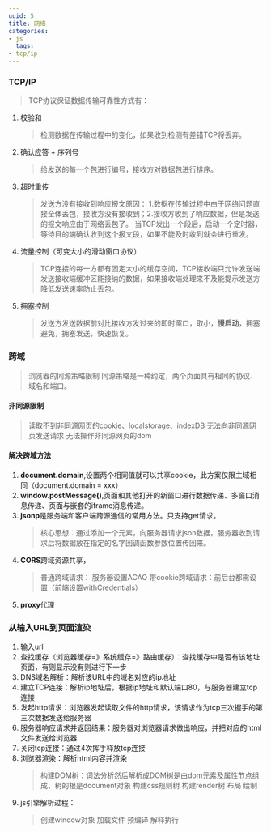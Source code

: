 ```yaml
---
uuid: 5
title: 网络
categories:
- js
  tags:
- tcp/ip
---
```

### TCP/IP
> TCP协议保证数据传输可靠性方式有： 
  1. 校验和
     > 检测数据在传输过程中的变化，如果收到检测有差错TCP将丢弃。
  2. 确认应答 + 序列号
     > 给发送的每一个包进行编号，接收方对数据包进行排序。
  3. 超时重传
     > 发送方没有接收到响应报文原因： 1.数据在传输过程中由于网络问题直接全体丢包，接收方没有接收到；2.接收方收到了响应数据，但是发送的报文响应由于网络丢包了。
     > 当TCP发出一个段后，启动一个定时器，等待目的端确认收到这个报文段，如果不能及时收到就会进行重发。
  4. 流量控制（可变大小的滑动窗口协议）
     > TCP连接的每一方都有固定大小的缓存空间，TCP接收端只允许发送端发送接收端缓冲区能接纳的数据，如果接收端处理来不及能提示发送方降低发送速率防止丢包。
  5. 拥塞控制
     > 发送方发送数据前对比接收方发过来的即时窗口，取小，**慢启动**，拥塞避免，拥塞发送，快速恢复。

### 跨域
> 浏览器的同源策略限制
> 同源策略是一种约定，两个页面具有相同的协议、域名和端口。

#### 非同源限制
> 读取不到非同源网页的cookie、localstorage、indexDB
> 无法向非同源网页发送请求
> 无法操作非同源网页的dom

#### 解决跨域方法
1. **document.domain**,设置两个相同值就可以共享cookie，此方案仅限主域相同（document.domain = xxx）
2. **window.postMessage()**,页面和其他打开的新窗口进行数据传递、多窗口消息传递、页面与嵌套的iframe消息传递。
3. **jsonp**是服务端和客户端跨源通信的常用方法。只支持get请求。
     > 核心思想：通过添加一个<scritpt>元素，向服务器请求json数据，服务器收到请求后将数据放在指定的名字回调函数参数位置传回来。
4. **CORS**跨域资源共享，
    > 普通跨域请求： 服务器设置ACAO
    > 带cookie跨域请求：前后台都需设置（前端设置withCredentials）
5. **proxy**代理

### 从输入URL到页面渲染
1. 输入url
2. 查找缓存（浏览器缓存=》系统缓存=》路由缓存）：查找缓存中是否有该地址页面，有则显示没有则进行下一步
3. DNS域名解析：解析该URL中的域名对应的ip地址
4. 建立TCP连接：解析ip地址后，根据ip地址和默认端口80，与服务器建立tcp连接
5. 发起http请求：浏览器发起读取文件的http请求，该请求作为tcp三次握手的第三次数据发送给服务器
6. 服务器响应请求并返回结果：服务器对浏览器请求做出响应，并把对应的html文件发送给浏览器
7. 关闭tcp连接：通过4次挥手释放tcp连接
8. 浏览器渲染：解析html内容并渲染
    > 构建DOM树：词法分析然后解析成DOM树是由dom元素及属性节点组成，树的根是document对象
    > 构建css规则树
    > 构建render树
    > 布局
    > 绘制
9. js引擎解析过程：
    > 创建window对象
    > 加载文件
    > 预编译
    > 解释执行



 
 









